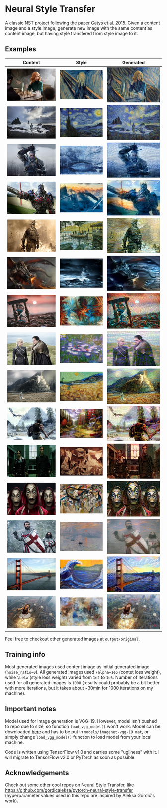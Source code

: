 # Neural Style Transfer

A classic NST project following the paper [Gatys et al. 2015.](https://www.cv-foundation.org/openaccess/content_cvpr_2016/papers/Gatys_Image_Style_Transfer_CVPR_2016_paper.pdf)
Given a content image and a style image, generate new image with the same content as content image, but having style transfered from style image to it.

## Examples

| Content    | Style      | Generated  |
| ------------- | ------------- | ------------- |
| ![beth-harmon](https://github.com/alexein777/neural-style-transfer/blob/master/output/combo/beth-harmon%3D(600%2C%20400).jpg) | ![scream](https://github.com/alexein777/neural-style-transfer/blob/master/output/combo/scream%3D(600%2C%20400).jpg) | ![beth-harmon+scream](https://github.com/alexein777/neural-style-transfer/blob/master/output/combo/beth-harmon%2Bscream%3D(600%2C%20400).jpg) |
| ![landscape](https://github.com/alexein777/neural-style-transfer/blob/master/output/combo/mountain-landscape%3D(600%2C%20400).jpg) | ![starry-night](https://github.com/alexein777/neural-style-transfer/blob/master/output/combo/van-gogh-starry-night%3D(600%2C%20400).jpg) | ![landscape+starry-night](https://github.com/alexein777/neural-style-transfer/blob/master/output/combo/landscape%2Bstarry-night%3D(600%2C%20400).jpg) |
| ![witcher](https://github.com/alexein777/neural-style-transfer/blob/master/output/combo/witcher%3D(600%2C%20400).jpg) | ![winter-bridge](https://github.com/alexein777/neural-style-transfer/blob/master/output/combo/winter-bridge%3D(600%2C%20400).jpg) | ![witcher+winter-bridge](https://github.com/alexein777/neural-style-transfer/blob/master/output/combo/witcher%2Bwinter-bridge_a%3D100000.0%2Cb%3D2000.0%2Citer%3D1000%3D(600%2C%20400).jpg) |
| ![optimus-prime](https://github.com/alexein777/neural-style-transfer/blob/master/output/combo/optimus-prime%3D(600%2C%20400).jpg) | ![frostfire](https://github.com/alexein777/neural-style-transfer/blob/master/output/combo/frostfire%3D(600%2C%20400).jpg) | ![frostfire-optimus](https://github.com/alexein777/neural-style-transfer/blob/master/output/combo/optimus_prime%3D(600%2C%20400).jpg) |
| ![cod-mw2](https://github.com/alexein777/neural-style-transfer/blob/master/output/combo/call-of-duty-mw2%3D(600%2C%20400).jpg) | ![grenouillere](https://github.com/alexein777/neural-style-transfer/blob/master/output/combo/monet-grenouillere%3D(600%2C%20400).jpg) | ![monet-cod-m2](https://github.com/alexein777/neural-style-transfer/blob/master/output/combo/call-of-duty-mw2%2Bmonet-grenouillere_a%3D100000.0%2Cb%3D4000.0%2Citer%3D1000%3D(600%2C%20400).jpg) |
| ![dragon](https://github.com/alexein777/neural-style-transfer/blob/master/output/combo/dragon%3D(600%2C%20400).jpg) | ![storm](https://github.com/alexein777/neural-style-transfer/blob/master/output/combo/storm%3D(600%2C%20400).jpg) | ![storm-dragon](https://github.com/alexein777/neural-style-transfer/blob/master/output/combo/dragon%2Bstorm_a%3D100000.0%2Cb%3D3000.0%2Citer%3D1000%3D(600%2C%20400).jpg) |
| ![hourglass](https://github.com/alexein777/neural-style-transfer/blob/master/output/combo/hourglass%3D(600%2C%20400).jpg) | ![sass](https://github.com/alexein777/neural-style-transfer/blob/master/output/combo/sass%3D(600%2C%20400).jpg) | ![sassy-hourglass](https://github.com/alexein777/neural-style-transfer/blob/master/output/combo/hourglass%2Bsass_a%3D100000.0%2Cb%3D6000.0%2Citer%3D1000%3D(600%2C%20400).jpg) |
| ![jon-and-daenerys](https://github.com/alexein777/neural-style-transfer/blob/master/output/combo/jon-and-daenerys%3D(600%2C%20400).jpg) | ![monet](https://github.com/alexein777/neural-style-transfer/blob/master/output/combo/monet%3D(600%2C%20400).jpg) | ![jon-and-daenerys+monet](https://github.com/alexein777/neural-style-transfer/blob/master/output/combo/jon-and-daenerys%2Bmonet_a%3D100000.0%2Cb%3D3000.0%2Citer%3D1000%3D(600%2C%20400).jpg) |
| ![minas-tirith](https://github.com/alexein777/neural-style-transfer/blob/master/output/combo/the-return-of-the-king%3D(600%2C%20400).jpg) | ![wheat-field](https://github.com/alexein777/neural-style-transfer/blob/master/output/combo/wheat-field%3D(600%2C%20400).jpg) | ![wheat-minas-tirith](https://github.com/alexein777/neural-style-transfer/blob/master/output/combo/the-return-of-the-king%2Bwheat-field_a%3D100000.0%2Cb%3D2000.0%2Citer%3D1000%3D(600%2C%20400).jpg) |
| ![skyrim](https://github.com/alexein777/neural-style-transfer/blob/master/output/combo/skyrim%3D(600%2C%20400).jpg) | ![autumn-valley](https://github.com/alexein777/neural-style-transfer/blob/master/output/combo/autumn-valley%3D(600%2C%20400).jpg) | ![skyrim-autumn](https://github.com/alexein777/neural-style-transfer/blob/master/output/combo/skyrim%2Bautumn-valley_a%3D100000.0%2Cb%3D5000.0%2Citer%3D1000%3D(600%2C%20400).jpg) |
| ![neo-trinity](https://github.com/alexein777/neural-style-transfer/blob/master/output/combo/neo-trinity%3D(600%2C%20400).jpg) | ![guernica](https://github.com/alexein777/neural-style-transfer/blob/master/output/combo/gernika%3D(600%2C%20400).jpg) | ![neo-trinity+guernica](https://github.com/alexein777/neural-style-transfer/blob/master/output/combo/neo-trinity%2Bgernika_a%3D100000.0%2Cb%3D3000.0%2Citer%3D1000%3D(600%2C%20400).jpg) |
| ![la-casa-de-papel](https://github.com/alexein777/neural-style-transfer/blob/master/output/combo/la-casa-de-papel%3D(600%2C%20400).jpg) | ![abstract-painting](https://github.com/alexein777/neural-style-transfer/blob/master/output/combo/abstract-painting%3D(600%2C%20400).jpg) | ![la-casa-de-papel+painting](https://github.com/alexein777/neural-style-transfer/blob/master/output/combo/la-casa-de-papel%2Babstract-painting_a%3D100000.0%2Cb%3D4000.0%2Citer%3D1000%3D(600%2C%20400).jpg) |
| ![knightfall](https://github.com/alexein777/neural-style-transfer/blob/master/output/combo/knightfall%3D(600%2C%20400).jpg) | ![monet](https://github.com/alexein777/neural-style-transfer/blob/master/output/combo/monet-soleil-levant%3D(600%2C%20400).jpg) | ![knightfall+monet](https://github.com/alexein777/neural-style-transfer/blob/master/output/combo/knightfall%2Bmonet-soleil-levant_a%3D100000.0%2Cb%3D5000.0%2Citer%3D1000%3D(600%2C%20400).jpg) |
| ![golden-gate](https://github.com/alexein777/neural-style-transfer/blob/master/output/combo/golden-gate%3D(600%2C%20400).jpg) | ![wave](https://github.com/alexein777/neural-style-transfer/blob/master/output/combo/wave%3D(600%2C%20400).jpg) | ![wavy-golden-gate](https://github.com/alexein777/neural-style-transfer/blob/master/output/combo/golden_gate%3D(600%2C%20400).jpg) |
| ![selfie](https://github.com/alexein777/neural-style-transfer/blob/master/output/combo/selfie-rooftop%3D(600%2C%20400).jpg) | ![abstract-colorful](https://github.com/alexein777/neural-style-transfer/blob/master/output/combo/abstract-colorful%3D(600%2C%20400).jpg) | ![selfie+abstract-colorful](https://github.com/alexein777/neural-style-transfer/blob/master/output/combo/selfie-rooftop%2Babstract-colorful_a%3D100000.0%2Cb%3D3000.0%2Citer%3D1000%3D(600%2C%20400).jpg) |

Feel free to checkout other generated images at `output/original`.

## Training info

Most generated images used content image as initial generated image (`noise_ratio=0`). All generated images used `\alpha=1e5` (contet loss weight), while `\beta` (style loss weight) varied from `1e2` to `1e5`.
Number of iterations used for all generated images is `1000` (results could probably be a bit better with more iterations, but it takes about ~30min for 1000 iterations on my machine).

## Important notes

Model used for image generation is VGG-19. However, model isn't pushed to repo due to size, so function `load_vgg_model()` won't work. Model can be downloaded [here](https://www.kaggle.com/keras/vgg19) and has to be put in `models/imagenet-vgg-19.mat`, or simply change `load_vgg_model()` function to load model from your local machine.

Code is written using TensorFlow v1.0 and carries some "ugliness" with it. I will migrate to TensorFlow v2.0 or PyTorch as soon as possible.

## Acknowledgements

Check out some other cool repos on Neural Style Transfer, like https://github.com/gordicaleksa/pytorch-neural-style-transfer (hyperparameter values used in this repo are inspired by Aleksa Gordić's work).
